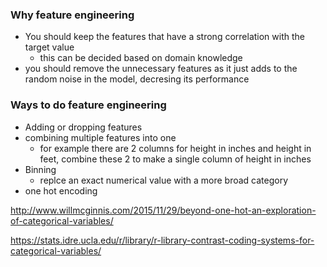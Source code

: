 ### Why feature engineering
 - You should keep the features that have a strong correlation with the target value
   - this can be decided based on domain knowledge
 - you should remove the unnecessary features as it just adds to the random noise in the model, decresing its performance

### Ways to do feature engineering
 - Adding or dropping features
 - combining multiple features into one
   - for example there are 2 columns for height in inches and height in feet, combine these 2 to make a single column of height in inches
 - Binning
   - replce an exact numerical value with a more broad category
 - one hot encoding

http://www.willmcginnis.com/2015/11/29/beyond-one-hot-an-exploration-of-categorical-variables/

https://stats.idre.ucla.edu/r/library/r-library-contrast-coding-systems-for-categorical-variables/
